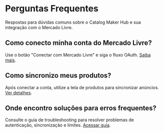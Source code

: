 # Perguntas Frequentes

Respostas para dúvidas comuns sobre o Catalog Maker Hub e sua integração com o Mercado Livre.

## Como conecto minha conta do Mercado Livre?
Use o botão "Conectar com Mercado Livre" e siga o fluxo OAuth. [Saiba mais](../integration/authentication.md).

## Como sincronizo meus produtos?
Após conectar a conta, utilize a tela de produtos para sincronizar anúncios. [Ver detalhes](../integration/products-sync.md).

## Onde encontro soluções para erros frequentes?
Consulte o guia de troubleshooting para resolver problemas de autenticação, sincronização e limites. [Acessar guia](./troubleshooting.md).
